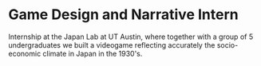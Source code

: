 # Game Design and Narrative Intern
Internship at the Japan Lab at UT Austin, where together with a group of 5 undergraduates we built a videogame reflecting accurately the socio-economic climate in Japan in the 1930's.
